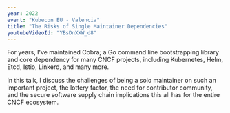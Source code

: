 ```yaml
---
year: 2022
event: "Kubecon EU - Valencia"
title: "The Risks of Single Maintainer Dependencies"
youtubeVideoId: "YBsDnXXW_d8"
---
```


For years, I've maintained Cobra; a Go command line bootstrapping
library and core dependency for many CNCF projects, including Kubernetes, Helm,
Etcd, Istio, Linkerd, and many more.

In this talk, I discuss the challenges of being a
solo maintainer on such an important project, the lottery factor, the need for
contributor community, and the secure software supply chain implications this
all has for the entire CNCF ecosystem.
